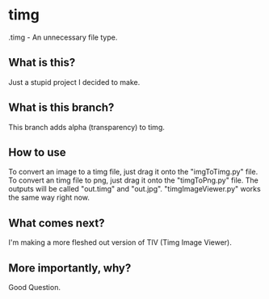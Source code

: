 # timg
.timg - An unnecessary file type.
## What is this?
Just a stupid project I decided to make.
## What is this branch?
This branch adds alpha (transparency) to timg.
## How to use
To convert an image to a timg file, just drag it onto the "imgToTimg.py" file.
To convert an timg file to png, just drag it onto the "timgToPng.py" file.
The outputs will be called "out.timg" and "out.jpg".
"timgImageViewer.py" works the same way right now.
## What comes next?
I'm making a more fleshed out version of TIV (Timg Image Viewer).
## More importantly, why?
Good Question.
